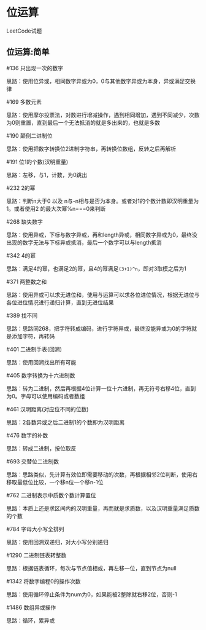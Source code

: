 # 位运算

LeetCode试题

## 位运算:简单

#136 只出现一次的数字

思路：使用位异或，相同数字异或为0，0与其他数字异或为本身，异或满足交换律

#169 多数元素

思路：使用摩尔投票法，对数进行增减操作，遇到相同增加，遇到不同减少，次数为0则重置，直到最后一个无法抵消的就是多出来的，也就是多数

#190 颠倒二进制位

思路：使用把数字转换位2进制字符串，再转换位数组，反转之后再解析

#191 位1的个数(汉明重量)

思路：左移，与1，计数，为0跳出

#232 2的幂

思路：判断n大于0 以及 n与-n相与是否为本身。或者对1的个数计数即汉明重量为1。或者使用2
的最大次幂%n===0来判断

#268 缺失数字

思路：使用异或，下标与数字异或，再和length异或，相同数字异或为0，最终没出现的数字无法与下标异或抵消，最后一个数字可以与length抵消

#342 4的幂

思路：满足4的幂，也满足2的幂，且4的幂满足`(3+1)^n`，即对3取模之后为1

#371 两整数之和

思路：使用异或可以求无进位和，使用与运算可以求各位进位情况，根据无进位与各位进位情况进行递归计算，直到无进位结果

#389 找不同

思路：思路同268，把字符转成编码，进行字符异或，最终没能异或为0的字符就是添加字符，再转码

#401 二进制手表(回溯)

思路：使用回溯找出所有可能

#405 数字转换为十六进制数

思路：转为二进制，然后再根据4位计算一位十六进制，再无符号右移4位，直到为0。字母可以使用编码或者数组

#461 汉明距离(对应位不同的位数)

思路：2各数异或之后二进制1的个数即为汉明距离

#476 数字的补数

思路：转成二进制，按位取反

#693 交替位二进制数

思路：思路类似，先计算有效位即需要移动的次数，再根据相邻2位判断，使用右移取最低位比较，一个移n位一个移n-1位

#762 二进制表示中质数个数计算置位

思路：本质上还是求区间内的汉明重量，再而就是求质数，以及汉明重量满足质数的个数

#784 字母大小写全排列

思路：使用回溯双递归，对大小写分别递归

#1290 二进制链表转整数

思路：根据链表循环，每次与节点值相或，再左移一位，直到节点为null

#1342 将数字编程0的操作次数

思路：使用循环停止条件为num为0，如果能被2整除就右移2位，否则-1

#1486 数组异或操作

思路：循环，累异或